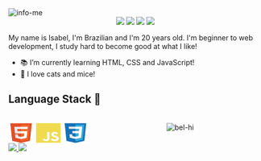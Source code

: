 <div>
  <img src="https://www.canva.com/design/DAE_jVvkFjs/view" target="_blank" alt="info-me">
  </div>
  
  <div style="text-align: center"> 
  <a href="https://www.facebook.com/bel.qrzs" target="_blank"><img src="https://img.shields.io/badge/Facebook-1877F2?style=for-the-badge&logo=facebook&logoColor=white" target="_blank"></a>
  <a href="https://www.instagram.com/belkirin" target="_blank"><img src="https://img.shields.io/badge/-Instagram-%23E4405F?style=for-the-badge&logo=instagram&logoColor=white" target="_blank"></a>
  <a href="https://www.linkedin.com/in/belqrz" target="_blank"><img src="https://img.shields.io/badge/-LinkedIn-%230077B5?style=for-the-badge&logo=linkedin&logoColor=white" target="_blank"></a>
  <a href="https://steamcommunity.com/id/autisticute" target="_blank"><img src="https://img.shields.io/badge/Steam-000000?style=for-the-badge&logo=steam&logoColor=white" target="_blank"></a>
  </div>
  
My name is Isabel, I'm Brazilian and I'm 20 years old. I'm beginner to web development, I study hard to become good at what I like!
- 📚 I’m currently learning HTML, CSS and JavaScript!
- 🐾 I love cats and mice!

## Language Stack 🧩

<div style="display: inline_block"><br>
  <img align="center" alt="bel-HTML" height="40" width="50" src="https://raw.githubusercontent.com/devicons/devicon/master/icons/html5/html5-original.svg">
  <img align="center" alt="bel-Js" height="40" width="50" src="https://raw.githubusercontent.com/devicons/devicon/master/icons/javascript/javascript-plain.svg">
  <img align="center" alt="bel-CSS" height="40" width="50" src="https://raw.githubusercontent.com/devicons/devicon/master/icons/css3/css3-original.svg">
  <img align="right" alt="bel-hi" height="180" width="190" src="https://giffiles.alphacoders.com/297/2970.gif">
</div>

<div>
  <a href="https://github.com/belqraposo">
  <img height="150em" src="https://github-readme-stats.vercel.app/api?username=belqraposo&show_icons=true&theme=dracula&include_all_commits=true&count_private=true"/>
  <img height="150em" src="https://github-readme-stats.vercel.app/api/top-langs/?username=belqraposo&layout=compact&langs_count=7&theme=dracula"/>
</div>
  
  ##
  

 
